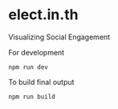 # elect.in.th

Visualizing Social Engagement

For development

```
npm run dev
```

To build final output

```
npm run build
```